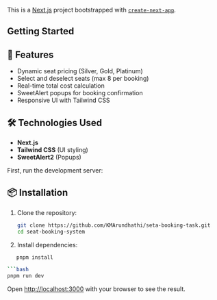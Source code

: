 This is a [Next.js](https://nextjs.org) project bootstrapped with [`create-next-app`](https://github.com/vercel/next.js/tree/canary/packages/create-next-app).

## Getting Started

## 🚀 Features
- Dynamic seat pricing (Silver, Gold, Platinum)
- Select and deselect seats (max 8 per booking)
- Real-time total cost calculation
- SweetAlert popups for booking confirmation
- Responsive UI with Tailwind CSS

## 🛠️ Technologies Used
- **Next.js** 
- **Tailwind CSS** (UI styling)
- **SweetAlert2** (Popups)

First, run the development server:

## 📦 Installation
1. Clone the repository:
   ```sh
   git clone https://github.com/KMArundhathi/seta-booking-task.git
   cd seat-booking-system
2. Install dependencies:
```sh
   pnpm install

```bash
pnpm run dev

```

Open [http://localhost:3000](http://localhost:3000) with your browser to see the result.

